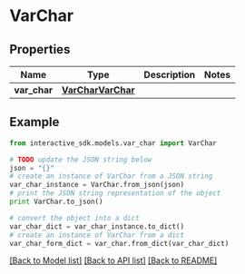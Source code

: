 # VarChar


## Properties

Name | Type | Description | Notes
------------ | ------------- | ------------- | -------------
**var_char** | [**VarCharVarChar**](VarCharVarChar.md) |  | 

## Example

```python
from interactive_sdk.models.var_char import VarChar

# TODO update the JSON string below
json = "{}"
# create an instance of VarChar from a JSON string
var_char_instance = VarChar.from_json(json)
# print the JSON string representation of the object
print VarChar.to_json()

# convert the object into a dict
var_char_dict = var_char_instance.to_dict()
# create an instance of VarChar from a dict
var_char_form_dict = var_char.from_dict(var_char_dict)
```
[[Back to Model list]](../README.md#documentation-for-models) [[Back to API list]](../README.md#documentation-for-api-endpoints) [[Back to README]](../README.md)


